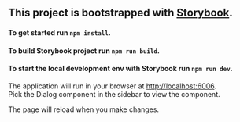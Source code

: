 ## This project is bootstrapped with [Storybook](https://storybook.js.org/).

#### To get started run `npm install`.

#### To build Storybook project run `npm run build`.
#### To start the local development env with Storybook run `npm run dev`.

The application will run in your browser at [http://localhost:6006](http://localhost:6006).\
Pick the Dialog component in the sidebar to view the component.

The page will reload when you make changes.
